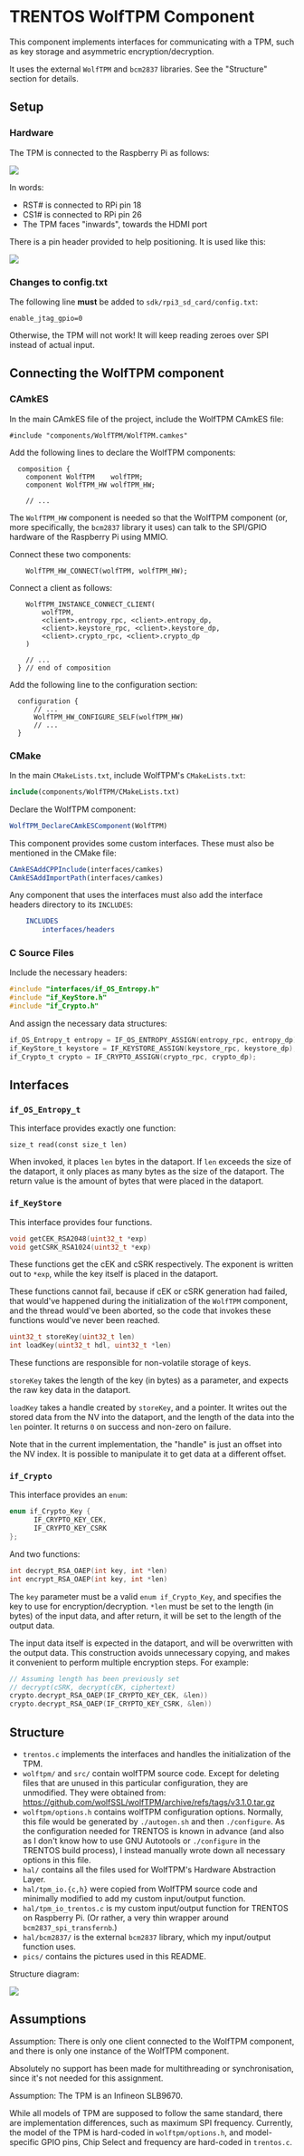 # TRENTOS WolfTPM Component

This component implements interfaces for communicating with a TPM, such as
key storage and asymmetric encryption/decryption.

It uses the external `WolfTPM` and `bcm2837` libraries. See the "Structure"
section for details.

## Setup

### Hardware

The TPM is connected to the Raspberry Pi as follows:

![](pics/tpm.jpg)

In words:
- RST# is connected to RPi pin 18
- CS1# is connected to RPi pin 26
- The TPM faces "inwards", towards the HDMI port

There is a pin header provided to help positioning. It is used like this:

![](pics/tpm-header.jpg)

### Changes to config.txt

The following line **must** be added to `sdk/rpi3_sd_card/config.txt`:

```text
enable_jtag_gpio=0
```

Otherwise, the TPM will not work! It will keep reading zeroes over SPI instead
of actual input.

## Connecting the WolfTPM component

### CAmkES

In the main CAmkES file of the project, include the WolfTPM CAmkES file:
```camkes
#include "components/WolfTPM/WolfTPM.camkes"
```

Add the following lines to declare the WolfTPM components:

```camkes
  composition {
    component WolfTPM    wolfTPM;
    component WolfTPM_HW wolfTPM_HW;

    // ...
```

The `WolfTPM_HW` component is needed so that the WolfTPM component (or, more
specifically, the `bcm2837` library it uses) can talk to the SPI/GPIO hardware
of the Raspberry Pi using MMIO.

Connect these two components:

```camkes
    WolfTPM_HW_CONNECT(wolfTPM, wolfTPM_HW);
```

Connect a client as follows:

```camkes
    WolfTPM_INSTANCE_CONNECT_CLIENT(
        wolfTPM,
        <client>.entropy_rpc, <client>.entropy_dp,
        <client>.keystore_rpc, <client>.keystore_dp,
        <client>.crypto_rpc, <client>.crypto_dp
    )

    // ...
  } // end of composition
```

Add the following line to the configuration section:

```camkes
  configuration {
      // ...
      WolfTPM_HW_CONFIGURE_SELF(wolfTPM_HW)
      // ...
  }
```

### CMake

In the main `CMakeLists.txt`, include WolfTPM's `CMakeLists.txt`:

```cmake
include(components/WolfTPM/CMakeLists.txt)
```

Declare the WolfTPM component:

```cmake
WolfTPM_DeclareCAmkESComponent(WolfTPM)
```

This component provides some custom interfaces. These must also be mentioned
in the CMake file:

```cmake
CAmkESAddCPPInclude(interfaces/camkes)
CAmkESAddImportPath(interfaces/camkes)
```

Any component that uses the interfaces must also add the interface headers directory to its `INCLUDES`:

```cmake
    INCLUDES
        interfaces/headers
```

### C Source Files

Include the necessary headers:

```c
#include "interfaces/if_OS_Entropy.h"
#include "if_KeyStore.h"
#include "if_Crypto.h"
```

And assign the necessary data structures:

```c
if_OS_Entropy_t entropy = IF_OS_ENTROPY_ASSIGN(entropy_rpc, entropy_dp);
if_KeyStore_t keystore = IF_KEYSTORE_ASSIGN(keystore_rpc, keystore_dp);
if_Crypto_t crypto = IF_CRYPTO_ASSIGN(crypto_rpc, crypto_dp);
```

## Interfaces

### `if_OS_Entropy_t`

This interface provides exactly one function:
```
size_t read(const size_t len)
```

When invoked, it places `len` bytes in the dataport. If `len` exceeds the size
of the dataport, it only places as many bytes as the size of the dataport.
The return value is the amount of bytes that were placed in the dataport.

### `if_KeyStore`

This interface provides four functions.

```c
void getCEK_RSA2048(uint32_t *exp)
void getCSRK_RSA1024(uint32_t *exp)
```

These functions get the cEK and cSRK respectively. The exponent is written out
to `*exp`, while the key itself is placed in the dataport.

These functions cannot fail, because if cEK or cSRK generation had failed, that
would've happened during the initialization of the `WolfTPM` component, and
the thread would've been aborted, so the code that invokes these functions
would've never been reached.

```c
uint32_t storeKey(uint32_t len)
int loadKey(uint32_t hdl, uint32_t *len)
```

These functions are responsible for non-volatile storage of keys.

`storeKey` takes the length of the key (in bytes) as a parameter, and expects
the raw key data in the dataport.

`loadKey` takes a handle created by `storeKey`, and a pointer.
It writes out the stored data from the NV into the dataport, and the length
of the data into the `len` pointer.
It returns `0` on success and non-zero on failure.

Note that in the current implementation, the "handle" is just an offset into
the NV index. It is possible to manipulate it to get data at a different
offset.

### `if_Crypto`

This interface provides an `enum`:

```c
enum if_Crypto_Key {
      IF_CRYPTO_KEY_CEK,
      IF_CRYPTO_KEY_CSRK
};
```

And two functions:

```c
int decrypt_RSA_OAEP(int key, int *len)
int encrypt_RSA_OAEP(int key, int *len)
```

The `key` parameter must be a valid `enum if_Crypto_Key`, and specifies the
key to use for encryption/decryption. `*len` must be set to the length
(in bytes) of the input data, and after return, it will be set to the length
of the output data.

The input data itself is expected in the dataport, and will be overwritten with
the output data. This construction avoids unnecessary copying, and makes it
convenient to perform multiple encryption steps. For example:

```c
// Assuming length has been previously set
// decrypt(cSRK, decrypt(cEK, ciphertext)
crypto.decrypt_RSA_OAEP(IF_CRYPTO_KEY_CEK, &len))
crypto.decrypt_RSA_OAEP(IF_CRYPTO_KEY_CSRK, &len))
```

## Structure

- `trentos.c` implements the interfaces and handles the initialization
  of the TPM.
- `wolftpm/` and `src/` contain wolfTPM source code. Except for deleting files
  that are unused in this particular configuration, they are unmodified. They
  were obtained from:
  https://github.com/wolfSSL/wolfTPM/archive/refs/tags/v3.1.0.tar.gz
- `wolftpm/options.h` contains wolfTPM configuration options. Normally,
  this file would be generated by `./autogen.sh` and then `./configure`.
  As the configuration needed for TRENTOS is known in advance (and also as
  I don't know how to use GNU Autotools or `./configure` in the TRENTOS build
  process), I instead manually wrote down all necessary options in this file.
- `hal/` contains all the files used for WolfTPM's Hardware Abstraction Layer.
- `hal/tpm_io.{c,h}` were copied from WolfTPM source code and minimally
  modified to add my custom input/output function.
- `hal/tpm_io_trentos.c` is my custom input/output function for TRENTOS on
  Raspberry Pi.
  (Or rather, a very thin wrapper around `bcm2837_spi_transfernb`.)
- `hal/bcm2837/` is the external `bcm2837` library, which my input/output
  function uses.
- `pics/` contains the pictures used in this README.

Structure diagram:

![](pics/diagram.png)

## Assumptions

Assumption: There is only one client connected to the WolfTPM component,
            and there is only one instance of the WolfTPM component.

Absolutely no support has been made for multithreading or synchronisation,
since it's not needed for this assignment.

Assumption: The TPM is an Infineon SLB9670.

While all models of TPM are supposed to follow the same standard, there are
implementation differences, such as maximum SPI frequency. Currently, the model
of the TPM is hard-coded in `wolftpm/options.h`, and model-specific GPIO pins,
Chip Select and frequency are hard-coded in `trentos.c`.
